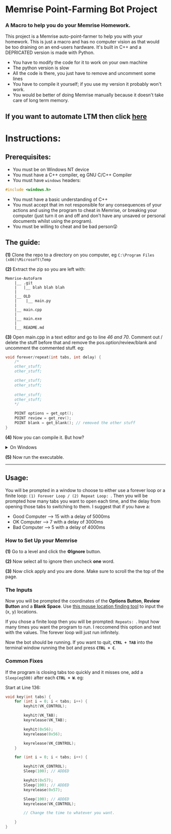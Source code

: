 # Memrise Point-Farming Bot Project

### A Macro to help you do your Memrise Homework.

This project is a Memrise auto-point-farmer to help you with your homework. This is just a macro and has no computer vision as that would be too draining on an end-users hardware. It's built in C++ and a DEPRICATED version is made with Python.

* You have to modify the code for it to work on your own machine
* The python version is slow
* All the code is there, you just have to remove and uncomment some lines
* You have to compile it yourself; if you use my version it probably won't work.
* You would be better of doing Memrise manually because it doesn't take care of long term memory.

## If you want to automate LTM then click [here](https://github.com/CB61-A1/Memrise-LTM-Automator/tree/main)

# Instructions:

## Prerequisites:
* You must be on Windows NT device
* You must have a C++ compiler, eg GNU C/C++ Compiler
* You must have ```windows``` headers:
```c++
#include <windows.h>
```
* You must have a basic understanding of C++
* You must accept that im not responsible for any consequences of your actions and using the program to cheat in Memrise, or breaking your computer (just turn it on and off and don't have any unsaved or personal documents whilst using the program).
* You must be willing to cheat and be bad person😲

## The guide:

**(1)** Clone the repo to a directory on you computer, eg 
```C:\Program Files (x86)\Microsoft\Temp```

**(2)** Extract the zip so you are left with:

```
Memrise-AutoFarm
    |__ .git
    |   |__ blah blah blah
    |
    |__ OLD
    |    |__ main.py
    |
    |__ main.cpp
    |
    |__ main.exe
    |
    |__ README.md
```
**(3)** Open main.cpp in a text editor and go to line *46 and 70*. Comment out / delete the stuff before that and remove the pos.option/review/blank and uncomment the commented stuff. eg:

```c++
void forever/repeat(int tabs, int delay) {
    /*
    other_stuff;
	other_stuff;

    other_stuff;
    other_stuff;
    
    other_stuff;
    other_stuff;
    */

	POINT options = get_opt();
	POINT review = get_rev();
	POINT blank = get_blank(); // removed the other stuff
}
```
**(4)** Now you can compile it. But how?

<details>
<summary>On Windows</summary>

4 [1] Get [MinGW](https://sourceforge.net/projects/mingw/).

4 [2] Install:

    [🟩] mingw-32-base
    [🟩] mingw-gcc-g++

4 [3] Add ```C:\MinGW\bin``` to **PATH** in ```System Environment Variables```

4 [4] Do g++ (input file) -o (output name)
</details>

**(5)** Now run the executable.

***

## Usage:

You will be prompted in a window to choose to either use a forever loop or a finite loop:
```(1) Forever Loop / (2) Repeat Loop: ```. Then you will be prompted how many tabs you want to open each time, and the delay from opening those tabs to switching to them. I suggest that if you have a:

* Good Computer --> 15 with a delay of 5000ms
* OK Computer --> 7 with a delay of 3000ms
* Bad Computer --> 5 with a delay of 4000ms

### How to Set Up your Memrise
**(1)** Go to a level and click the **⚙️Ignore** button.

**(2)** Now select all to ignore then uncheck **one** word.

**(3)** Now click apply and you are done. Make sure to scroll the the top of the page.

### The Inputs

Now you will be prompted the coordinates of the **Options Button**, **Review Button** and a **Blank Space**. Use [this mouse location finding tool](https://sourceforge.net/projects/mpos/) to input the (x, y) locations. 

If you chose a finite loop then you will be prompted: ```Repeats: ```. Input how many times you want the program to run. I reccomend this option and test with the values. The forever loop will just run infinitely.

Now the bot should be running. If you want to quit, **```CTRL + TAB```** into the terminal window running the bot and press **```CTRL + C```**.

### Common Fixes

If the program is closing tabs too quickly and it misses one, add a ```Sleep(eg500)``` after each **```CTRL + W```**. eg:

Start at Line 136:
```c++
void key(int tabs) {
	for (int i = 0; i < tabs; i++) {
        keyhit(VK_CONTROL);

        keyhit(VK_TAB);
        keyrelease(VK_TAB);

        keyhit(0x56);
        keyrelease(0x56);

        keyrelease(VK_CONTROL);
	}

	for (int i = 0; i < tabs; i++) {

        keyhit(VK_CONTROL);
        Sleep(100); // ADDED

        keyhit(0x57);
        Sleep(100); // ADDED
        keyrelease(0x57);

        Sleep(100); // ADDED
        keyrelease(VK_CONTROL);

        // Change the time to whatever you want.

	}
}
```
